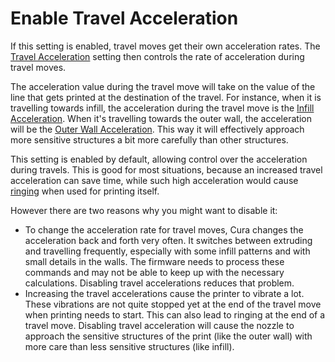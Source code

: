 Enable Travel Acceleration
====
If this setting is enabled, travel moves get their own acceleration rates. The [Travel Acceleration](acceleration_travel.md) setting then controls the rate of acceleration during travel moves.

The acceleration value during the travel move will take on the value of the line that gets printed at the destination of the travel. For instance, when it is travelling towards infill, the acceleration during the travel move is the [Infill Acceleration](acceleration_infill.md). When it's travelling towards the outer wall, the acceleration will be the [Outer Wall Acceleration](acceleration_wall_0.md). This way it will effectively approach more sensitive structures a bit more carefully than other structures.

This setting is enabled by default, allowing control over the acceleration during travels. This is good for most situations, because an increased travel acceleration can save time, while such high acceleration would cause [ringing](../troubleshooting/ringing.md) when used for printing itself.

However there are two reasons why you might want to disable it:

* To change the acceleration rate for travel moves, Cura changes the acceleration back and forth very often. It switches between extruding and travelling frequently, especially with some infill patterns and with small details in the walls. The firmware needs to process these commands and may not be able to keep up with the necessary calculations. Disabling travel accelerations reduces that problem.
* Increasing the travel accelerations cause the printer to vibrate a lot. These vibrations are not quite stopped yet at the end of the travel move when printing needs to start. This can also lead to ringing at the end of a travel move. Disabling travel acceleration will cause the nozzle to approach the sensitive structures of the print (like the outer wall) with more care than less sensitive structures (like infill).